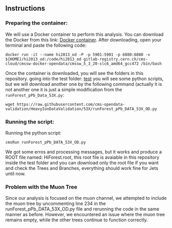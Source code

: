 ## Instructions

### Preparing the container:

We will use a Docker container to perform this analysis. You can download the Docker from this link: [Docker container](https://www.docker.com/products/docker-desktop/). After downloading, open your terminal and paste the following code:

  ```
  docker run -it --name hi2013_od -P -p 5901:5901 -p 6080:6080 -v ${HOME}/hi2013_od:/code/hi2013_od gitlab-registry.cern.ch/cms-cloud/cmssw-docker-opendata/cmssw_5_3_20-slc6_amd64_gcc472 /bin/bash
  ```

Once the container is downloaded, you will see the folders in this repository. going into the test folder: [test](HeavyIonsAnalysis/JetAnalysis/test) you will see some python scripts, but we will download another one by the following command (actually it is not another one it is just a simple modification from the `runForest_pPb_Data_53X.py`:

```
wget https://raw.githubusercontent.com/cms-opendata-validation/HeavyIonDataValidation/53X/runForest_pPb_DATA_53X_OD.py

```

### Running the script:

Running the python script:

```
cmsRun runForest_pPb_DATA_53X_OD.py
```
  
We got some erros and processing messages, but it works and produce a ROOT file named: HiForest.root, this root file is avaiable in this repository inside the test folder and you can download only the root file if you want and check the Trees and Branches, everything should work fine for Jets until now.

### Problem with the Muon Tree

Since our analysis is focused on the muon channel, we attempted to include the muon tree by uncommenting line 234 in the runForest_pPb_DATA_53X_OD.py file and rerunning the code in the same manner as before. However, we encountered an issue where the muon tree remains empty, while the other trees continue to function correctly.















